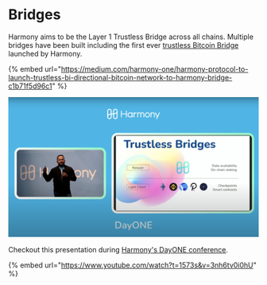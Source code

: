 # Bridges

Harmony aims to be the Layer 1 Trustless Bridge across all chains.  Multiple bridges have been built including the first ever [trustless Bitcoin Bridge](https://medium.com/harmony-one/harmony-protocol-to-launch-trustless-bi-directional-bitcoin-network-to-harmony-bridge-c1b71f5d96c1) launched by Harmony.

{% embed url="https://medium.com/harmony-one/harmony-protocol-to-launch-trustless-bi-directional-bitcoin-network-to-harmony-bridge-c1b71f5d96c1" %}

![](<../../../.gitbook/assets/image (158) (2).png>)

Checkout this presentation during [Harmony's DayONE conference](https://www.youtube.com/watch?v=3nh6tv0i0hU\&t=1573s).

{% embed url="https://www.youtube.com/watch?t=1573s&v=3nh6tv0i0hU" %}
